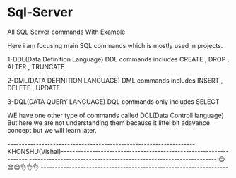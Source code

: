 # Sql-Server
All SQL Server commands With Example 

Here i am  focusing main SQL commands which is mostly used in projects.
 
1-DDL(Data Definition Language)
DDL commands includes CREATE , DROP , ALTER , TRUNCATE

2-DML(DATA DEFINITION LANGUAGE)
DML commands includes INSERT , DELETE , UPDATE

3-DQL(DATA QUERY LANGUAGE)
DQL commands only includes SELECT

WE have one other type of commands called DCL(Data Controll language) But here we are not understanding them because it littel bit adavance concept but we will learn later.

------------------------------------------------------------------KHONSHU(Vishal)------------------------------------------------------------------
------------------------------------------------------------------ 😊😊😊👌👌👌 ------------------------------------------------------------------

 

